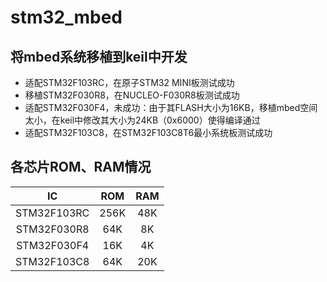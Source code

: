 # stm32_mbed
## 将mbed系统移植到keil中开发
- 适配STM32F103RC，在原子STM32 MINI板测试成功
- 移植STM32F030R8，在NUCLEO-F030R8板测试成功
- 适配STM32F030F4，未成功：由于其FLASH大小为16KB，移植mbed空间太小，在keil中修改其大小为24KB（0x6000）使得编译通过
- 适配STM32F103C8，在STM32F103C8T6最小系统板测试成功

## 各芯片ROM、RAM情况
IC | ROM | RAM
:------:|:------:|:------:|
STM32F103RC | 256K | 48K |
STM32F030R8 | 64K | 8K |
STM32F030F4 | 16K | 4K |
STM32F103C8 | 64K | 20K |

